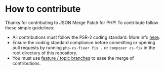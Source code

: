 # How to contribute

Thanks for contributing to JSON Merge Patch for PHP! To contribute follow these simple guidelines:
- All contributions must follow the PSR-2 coding standard. More info [here](https://github.com/php-fig/fig-standards/blob/master/accepted/PSR-2-coding-style-guide.md).
- Ensure the coding standard compliance before committing or opening pull requests by running `php-cs-fixer fix .` or `composer cs-fix` in the root directory of this repository.
- You must use [feature / topic branches](https://git-scm.com/book/en/v2/Git-Branching-Branching-Workflows) to ease the merge of contributions.
